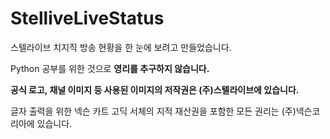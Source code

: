 # StelliveLiveStatus

스텔라이브 치지직 방송 현황을 한 눈에 보려고 만들었습니다.


Python 공부를 위한 것으로 **영리를 추구하지 않습니다.**

**공식 로고, 채널 이미지 등 사용된 이미지의 저작권은 (주)스텔라이브에 있습니다.**

글자 출력을 위한 넥슨 카트 고딕 서체의 지적 재산권을 포함한 모든 권리는 (주)넥슨코리아에  있습니다.
